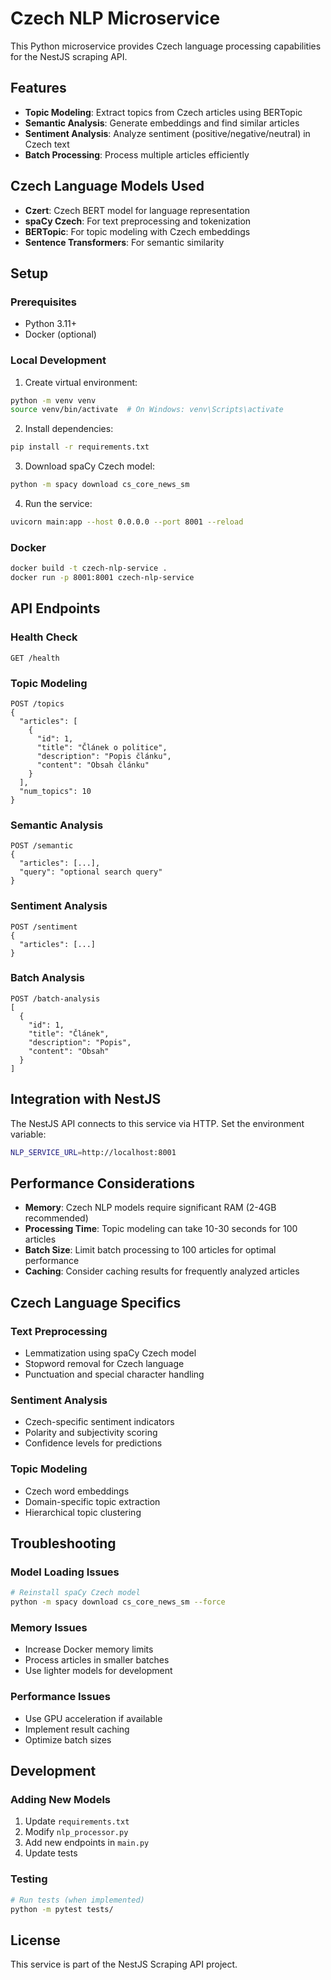 # Czech NLP Microservice

This Python microservice provides Czech language processing capabilities for the NestJS scraping API.

## Features

- **Topic Modeling**: Extract topics from Czech articles using BERTopic
- **Semantic Analysis**: Generate embeddings and find similar articles
- **Sentiment Analysis**: Analyze sentiment (positive/negative/neutral) in Czech text
- **Batch Processing**: Process multiple articles efficiently

## Czech Language Models Used

- **Czert**: Czech BERT model for language representation
- **spaCy Czech**: For text preprocessing and tokenization
- **BERTopic**: For topic modeling with Czech embeddings
- **Sentence Transformers**: For semantic similarity

## Setup

### Prerequisites

- Python 3.11+
- Docker (optional)

### Local Development

1. Create virtual environment:
```bash
python -m venv venv
source venv/bin/activate  # On Windows: venv\Scripts\activate
```

2. Install dependencies:
```bash
pip install -r requirements.txt
```

3. Download spaCy Czech model:
```bash
python -m spacy download cs_core_news_sm
```

4. Run the service:
```bash
uvicorn main:app --host 0.0.0.0 --port 8001 --reload
```

### Docker

```bash
docker build -t czech-nlp-service .
docker run -p 8001:8001 czech-nlp-service
```

## API Endpoints

### Health Check
```
GET /health
```

### Topic Modeling
```
POST /topics
{
  "articles": [
    {
      "id": 1,
      "title": "Článek o politice",
      "description": "Popis článku",
      "content": "Obsah článku"
    }
  ],
  "num_topics": 10
}
```

### Semantic Analysis
```
POST /semantic
{
  "articles": [...],
  "query": "optional search query"
}
```

### Sentiment Analysis
```
POST /sentiment
{
  "articles": [...]
}
```

### Batch Analysis
```
POST /batch-analysis
[
  {
    "id": 1,
    "title": "Článek",
    "description": "Popis",
    "content": "Obsah"
  }
]
```

## Integration with NestJS

The NestJS API connects to this service via HTTP. Set the environment variable:

```bash
NLP_SERVICE_URL=http://localhost:8001
```

## Performance Considerations

- **Memory**: Czech NLP models require significant RAM (2-4GB recommended)
- **Processing Time**: Topic modeling can take 10-30 seconds for 100 articles
- **Batch Size**: Limit batch processing to 100 articles for optimal performance
- **Caching**: Consider caching results for frequently analyzed articles

## Czech Language Specifics

### Text Preprocessing
- Lemmatization using spaCy Czech model
- Stopword removal for Czech language
- Punctuation and special character handling

### Sentiment Analysis
- Czech-specific sentiment indicators
- Polarity and subjectivity scoring
- Confidence levels for predictions

### Topic Modeling
- Czech word embeddings
- Domain-specific topic extraction
- Hierarchical topic clustering

## Troubleshooting

### Model Loading Issues
```bash
# Reinstall spaCy Czech model
python -m spacy download cs_core_news_sm --force
```

### Memory Issues
- Increase Docker memory limits
- Process articles in smaller batches
- Use lighter models for development

### Performance Issues
- Use GPU acceleration if available
- Implement result caching
- Optimize batch sizes

## Development

### Adding New Models
1. Update `requirements.txt`
2. Modify `nlp_processor.py`
3. Add new endpoints in `main.py`
4. Update tests

### Testing
```bash
# Run tests (when implemented)
python -m pytest tests/
```

## License

This service is part of the NestJS Scraping API project. 
